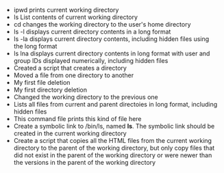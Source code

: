 * ipwd prints current working directory
* ls List contents of current working directory
* cd changes the working directory to the user's home directory
* ls -l displays current directory contents in a long format
* ls -la displays current directory contents, including hidden files using the long format
* ls lna displays current directory contents in long format with user and group IDs displayed numerically, including hidden files
* Created a script that creates a directory
* Moved a file from one directory to another
* My first file deletion
* My first directory deletion
* Changed the working directory to the previous one
* Lists all files from current and parent directoies in long format, including hidden files
* This command file prints this kind of file here
* Create a symbolic link to /bin/ls, named __ls__. The symbolic link should be created in the current working directory
* Create a script that copies all the HTML files from the current working directory to the parent of the working directory, but only copy files that did not exist in the parent of the working directory or were newer than the versions in the parent of the working directory
